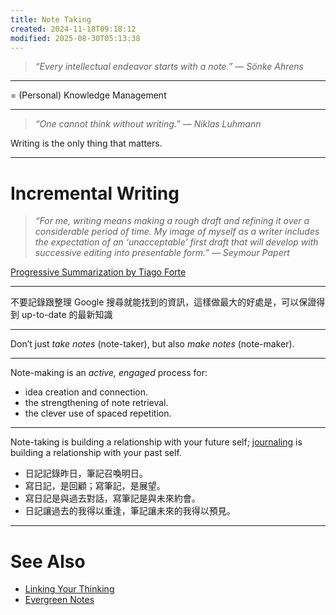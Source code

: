 ```yaml
---
title: Note Taking
created: 2024-11-18T09:18:12
modified: 2025-08-30T05:13:38
---
```


> _“Every intellectual endeavor starts with a note.” — Sönke Ahrens_

---

= (Personal) Knowledge Management

---

> _“One cannot think without writing.” — Niklas Luhmann_

Writing is the only thing that matters.

---

# Incremental Writing

> _“For me, writing means making a rough draft and refining it over a considerable period of time. My image of myself as a writer includes the expectation of an ‘unacceptable’ first draft that will develop with successive editing into presentable form.” — Seymour Papert_

[Progressive Summarization by Tiago Forte](https://fortelabs.com/blog/progressive-summarization-a-practical-technique-for-designing-discoverable-notes/)

---

不要記錄跟整理 Google 搜尋就能找到的資訊，這樣做最大的好處是，可以保證得到 up-to-date 的最新知識

---

Don’t just _take notes_ (note-taker), but also _make notes_ (note-maker).

---

Note-making is an _active, engaged_ process for:

* idea creation and connection.
* the strengthening of note retrieval.
* the clever use of spaced repetition.

---

Note-taking is building a relationship with your future self; [journaling](__temp__journaling.md) is building a relationship with your past self.

* 日記記錄昨日，筆記召喚明日。
* 寫日記，是回顧；寫筆記，是展望。
* 寫日記是與過去對話，寫筆記是與未來約會。
* 日記讓過去的我得以重逢，筆記讓未來的我得以預見。

---

# See Also

* [Linking Your Thinking](linking-your-thinking.md)
* [Evergreen Notes](evergreen-notes.md)
